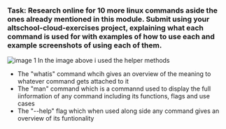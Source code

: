### Task: Research online for 10 more linux commands aside the ones already mentioned in this module. Submit using your altschool-cloud-exercises project, explaining what each command is used for with examples of how to use each and example screenshots of using each of them.
![image 1](https://github.com/scarnation/Cloud-Sem/blob/main/Exercise%202%20commands/ScarCodes%20%5BRunning%5D%20-%20Oracle%20VM%20VirtualBox%2010_11_2022%204_13_12%20PM.png)
In the image above i used the helper methods
- The "whatis" command whcih gives an overview of the meaning to whatever command gets attached to it 
- The "man" command which is a commannd used to display the full iinformation of any command including its functions, flags and use cases 
- The "--help" flag which when used along side any command gives an overview of its funtionality 

